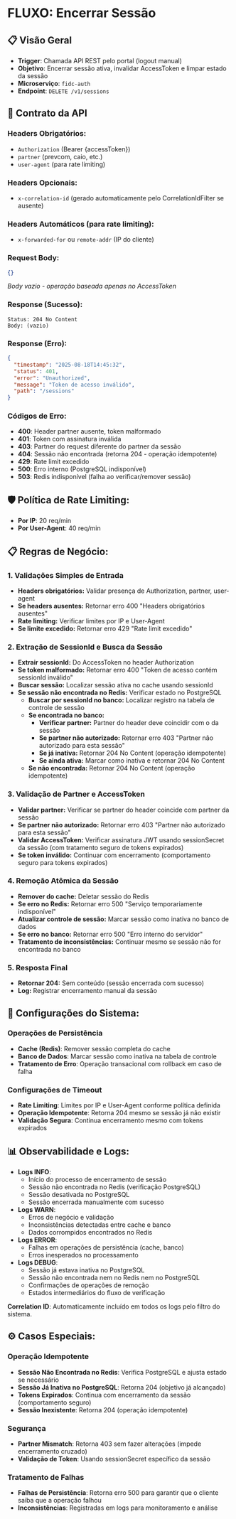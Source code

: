# FLUXO: Encerrar Sessão

## 📋 Visão Geral
- **Trigger**: Chamada API REST pelo portal (logout manual)
- **Objetivo**: Encerrar sessão ativa, invalidar AccessToken e limpar estado da sessão
- **Microserviço**: `fidc-auth`
- **Endpoint**: `DELETE /v1/sessions`

## 📄 Contrato da API

### Headers Obrigatórios:
- `Authorization` (Bearer {accessToken})
- `partner` (prevcom, caio, etc.)
- `user-agent` (para rate limiting)

### Headers Opcionais:
- `x-correlation-id` (gerado automaticamente pelo CorrelationIdFilter se ausente)

### Headers Automáticos (para rate limiting):
- `x-forwarded-for` ou `remote-addr` (IP do cliente)

### Request Body:
```json
{}
```
*Body vazio - operação baseada apenas no AccessToken*

### Response (Sucesso):
```
Status: 204 No Content
Body: (vazio)
```

### Response (Erro):
```json
{
  "timestamp": "2025-08-18T14:45:32",
  "status": 401,
  "error": "Unauthorized",
  "message": "Token de acesso inválido",
  "path": "/sessions"
}
```

### Códigos de Erro:
- **400**: Header partner ausente, token malformado
- **401**: Token com assinatura inválida
- **403**: Partner do request diferente do partner da sessão
- **404**: Sessão não encontrada (retorna 204 - operação idempotente)
- **429**: Rate limit excedido
- **500**: Erro interno (PostgreSQL indisponível)
- **503**: Redis indisponível (falha ao verificar/remover sessão)

## 🛡️ Política de Rate Limiting:
- **Por IP**: 20 req/min
- **Por User-Agent**: 40 req/min

## 📋 Regras de Negócio:

### 1. Validações Simples de Entrada
* **Headers obrigatórios:** Validar presença de Authorization, partner, user-agent
* **Se headers ausentes:** Retornar erro 400 "Headers obrigatórios ausentes"
* **Rate limiting:** Verificar limites por IP e User-Agent
* **Se limite excedido:** Retornar erro 429 "Rate limit excedido"

### 2. Extração de SessionId e Busca da Sessão
* **Extrair sessionId:** Do AccessToken no header Authorization
* **Se token malformado:** Retornar erro 400 "Token de acesso contém sessionId inválido"
* **Buscar sessão:** Localizar sessão ativa no cache usando sessionId
* **Se sessão não encontrada no Redis:** Verificar estado no PostgreSQL
  * **Buscar por sessionId no banco:** Localizar registro na tabela de controle de sessão
  * **Se encontrada no banco:**
    * **Verificar partner:** Partner do header deve coincidir com o da sessão
    * **Se partner não autorizado:** Retornar erro 403 "Partner não autorizado para esta sessão"
    * **Se já inativa:** Retornar 204 No Content (operação idempotente)
    * **Se ainda ativa:** Marcar como inativa e retornar 204 No Content
  * **Se não encontrada:** Retornar 204 No Content (operação idempotente)

### 3. Validação de Partner e AccessToken
* **Validar partner:** Verificar se partner do header coincide com partner da sessão
* **Se partner não autorizado:** Retornar erro 403 "Partner não autorizado para esta sessão"
* **Validar AccessToken:** Verificar assinatura JWT usando sessionSecret da sessão (com tratamento seguro de tokens expirados)
* **Se token inválido:** Continuar com encerramento (comportamento seguro para tokens expirados)

### 4. Remoção Atômica da Sessão
* **Remover do cache:** Deletar sessão do Redis
* **Se erro no Redis:** Retornar erro 500 "Serviço temporariamente indisponível"
* **Atualizar controle de sessão:** Marcar sessão como inativa no banco de dados
* **Se erro no banco:** Retornar erro 500 "Erro interno do servidor"
* **Tratamento de inconsistências:** Continuar mesmo se sessão não for encontrada no banco

### 5. Resposta Final
* **Retornar 204:** Sem conteúdo (sessão encerrada com sucesso)
* **Log:** Registrar encerramento manual da sessão

## 🔧 Configurações do Sistema:

### Operações de Persistência
- **Cache (Redis)**: Remover sessão completa do cache
- **Banco de Dados**: Marcar sessão como inativa na tabela de controle
- **Tratamento de Erro**: Operação transacional com rollback em caso de falha

### Configurações de Timeout
- **Rate Limiting**: Limites por IP e User-Agent conforme política definida
- **Operação Idempotente**: Retorna 204 mesmo se sessão já não existir
- **Validação Segura**: Continua encerramento mesmo com tokens expirados

## 📊 Observabilidade e Logs:

- **Logs INFO**: 
  - Início do processo de encerramento de sessão
  - Sessão não encontrada no Redis (verificação PostgreSQL)
  - Sessão desativada no PostgreSQL
  - Sessão encerrada manualmente com sucesso
- **Logs WARN**: 
  - Erros de negócio e validação
  - Inconsistências detectadas entre cache e banco
  - Dados corrompidos encontrados no Redis
- **Logs ERROR**: 
  - Falhas em operações de persistência (cache, banco)
  - Erros inesperados no processamento
- **Logs DEBUG**: 
  - Sessão já estava inativa no PostgreSQL
  - Sessão não encontrada nem no Redis nem no PostgreSQL
  - Confirmações de operações de remoção
  - Estados intermediários do fluxo de verificação

**Correlation ID**: Automaticamente incluído em todos os logs pelo filtro do sistema.



## ⚙️ Casos Especiais:

### Operação Idempotente
- **Sessão Não Encontrada no Redis**: Verifica PostgreSQL e ajusta estado se necessário
- **Sessão Já Inativa no PostgreSQL**: Retorna 204 (objetivo já alcançado)
- **Tokens Expirados**: Continua com encerramento da sessão (comportamento seguro)
- **Sessão Inexistente**: Retorna 204 (operação idempotente)

### Segurança
- **Partner Mismatch**: Retorna 403 sem fazer alterações (impede encerramento cruzado)
- **Validação de Token**: Usando sessionSecret específico da sessão

### Tratamento de Falhas
- **Falhas de Persistência**: Retorna erro 500 para garantir que o cliente saiba que a operação falhou
- **Inconsistências**: Registradas em logs para monitoramento e análise
